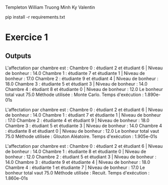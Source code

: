 Templeton William
Truong Minh Ky Valentin


pip install -r requirements.txt

# Exercice 1 

## Outputs

L'affectation par chambre est :
        Chambre 0 : étudiant  2 et étudiant  6 | Niveau de bonheur : 14.0
        Chambre 1 : étudiante 7 et étudiante 1 | Niveau de bonheur : 17.0
        Chambre 2 : étudiante 9 et étudiant  4 | Niveau de bonheur : 18.0
        Chambre 3 : étudiante 5 et étudiant  3 | Niveau de bonheur : 14.0
        Chambre 4 : étudiant  8 et étudiante 0 | Niveau de bonheur : 12.0
Le bonheur total vaut 75.0
Méthode utilisée : Monte Carlo. Temps d'exécution : 1.890e-01s

L'affectation par chambre est :
        Chambre 0 : étudiant  2 et étudiant  6 | Niveau de bonheur : 14.0
        Chambre 1 : étudiant  7 et étudiante 1 | Niveau de bonheur : 17.0
        Chambre 2 : étudiante 4 et étudiant  9 | Niveau de bonheur : 18.0
        Chambre 3 : étudiant  5 et étudiante 3 | Niveau de bonheur : 14.0
        Chambre 4 : étudiante 8 et étudiant  0 | Niveau de bonheur : 12.0
Le bonheur total vaut 75.0
Méthode utilisée : Glouton Aléatoire. Temps d'exécution : 1.905e-01s

L'affectation par chambre est :
        Chambre 0 : étudiant  2 et étudiant  6 | Niveau de bonheur : 14.0
        Chambre 1 : étudiante 8 et étudiante 0 | Niveau de bonheur : 12.0
        Chambre 2 : étudiant  5 et étudiant  3 | Niveau de bonheur : 14.0
        Chambre 3 : étudiante 9 et étudiante 4 | Niveau de bonheur : 18.0
        Chambre 4 : étudiante 1 et étudiante 7 | Niveau de bonheur : 17.0
Le bonheur total vaut 75.0
Méthode utilisée : Recuit. Temps d'exécution : 1.860e-01s